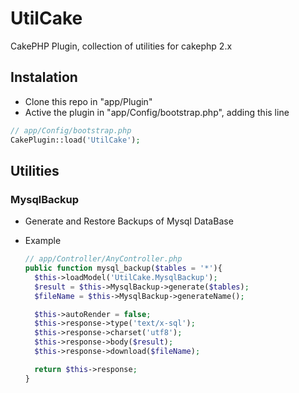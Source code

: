 # UtilCake
CakePHP Plugin, collection of utilities for cakephp 2.x

## Instalation
  * Clone this repo in "app/Plugin"
  * Active the plugin in "app/Config/bootstrap.php", adding this line
  ``` php
  // app/Config/bootstrap.php
  CakePlugin::load('UtilCake');
  ```

## Utilities

### MysqlBackup
  * Generate and Restore Backups of Mysql DataBase

  * Example
    ``` php
    // app/Controller/AnyController.php
    public function mysql_backup($tables = '*'){
      $this->loadModel('UtilCake.MysqlBackup');
      $result = $this->MysqlBackup->generate($tables);
      $fileName = $this->MysqlBackup->generateName();

      $this->autoRender = false;
      $this->response->type('text/x-sql');
      $this->response->charset('utf8');
      $this->response->body($result);
      $this->response->download($fileName);

      return $this->response;
    }
    ```
